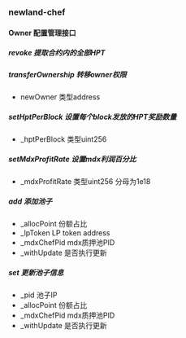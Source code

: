 ### newland-chef

#### Owner 配置管理接口

##### revoke 提取合约内的全部HPT

##### transferOwnership 转移owner权限

- newOwner 类型address

##### setHptPerBlock 设置每个block发放的HPT奖励数量

- _hptPerBlock 类型uint256

##### setMdxProfitRate 设置mdx利润百分比

- _mdxProfitRate 类型uint256 分母为1e18

##### add 添加池子

- _allocPoint  份额占比
- _lpToken   LP token address
- _mdxChefPid  mdx质押池PID
- _withUpdate 是否执行更新

##### set 更新池子信息

- _pid  池子IP
- _allocPoint  份额占比
- _mdxChefPid  mdx质押池PID
- _withUpdate 是否执行更新


